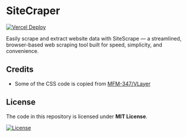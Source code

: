 # SiteCraper

[![Vercel Deploy](https://deploy-badge.vercel.app/vercel/sitescrape?style=for-the-badge&logo=vercel)](https://sitescrape.vercel.app)

Easily scrape and extract website data with SiteScrape — a streamlined, browser-based web scraping tool built for speed, simplicity, and convenience.

## Credits

- Some of the CSS code is copied from [MFM-347/VLayer](https://github.com/MFM-347/VLayer)

## License

The code in this repository is licensed under **MIT License**.

[![License](https://img.shields.io/github/license/art70x/site-scrape?style=for-the-badge)](./LICENSE)
